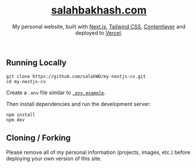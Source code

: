 <div align="center">
    <a href="https://salahbakhash.com"><h1 align="center">salahbakhash.com</h1></a>

My personal website, built with [Next.js](https://nextjs.org/), [Tailwind CSS](https://tailwindcss.com/), [Contentlayer](https://www.contentlayer.dev/) and deployed to [Vercel](https://vercel.com/).

</div>

<br/>
<!-- 
[![Deploy with Vercel](https://vercel.com/button)](https://vercel.com/new/upstash/clone?demo-title=Next.js%20Portfolio%20with%20Pageview%20Counter&demo-description=Portfolio%20site%20with%20pageview%20counter%2C%20built%20with%20Next.js%2013%20App%20Router%2C%20Contentlayer%2C%20and%20Upstash%20Redis.&demo-url=https%3A%2F%2Fchronark.com%2F&demo-image=%2F%2Fimages.ctfassets.net%2Fe5382hct74si%2F1DA8n5a6WaP9p1FXf9LmUY%2Fc6264fa2732355787bf657df92dda8a1%2FCleanShot_2023-04-17_at_14.17.37.png&project-name=Next.js%20Portfolio%20with%20Pageview%20Counter&repository-name=nextjs-portfolio-pageview-counter&repository-url=https%3A%2F%2Fgithub.com%2Fchronark%2Fchronark.com&from=templates&integration-ids=oac_V3R1GIpkoJorr6fqyiwdhl17) -->

## Running Locally

```sh-session
git clone https://github.com/salahWD/my-nextjs-cv.git
cd my-nextjs-cv
```

Create a `.env` file similar to [`.env.example`](https://github.com/salahbakhash/my-nextjs-cv/blob/main/.env.example).

Then install dependencies and run the development server:

```sh-session
npm install
npm dev
```

## Cloning / Forking

Please remove all of my personal information (projects, images, etc.) before deploying your own version of this site.
